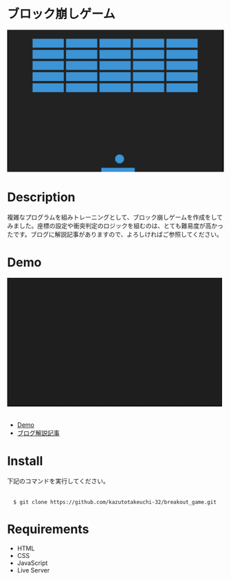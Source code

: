 # ブロック崩しゲーム
![breakout](/images/breakout_game1.png)
# Description
複雑なプログラムを組みトレーニングとして、ブロック崩しゲームを作成をしてみました。座標の設定や衝突判定のロジックを組むのは、とても難易度が高かったです。ブログに解説記事がありますので、よろしければご参照してください。
# Demo
<img src="/images/breakout_game2.gif" width="500px" height="300px"><br><br>

- [Demo](https://kazutotakeuchi-32.github.io/breakout_game/)
- [ブログ解説記事](https://taketon-blog.com/kazugramming/%e3%83%96%e3%83%ad%e3%83%83%e3%82%af%e5%b4%a9%e3%81%97%e3%82%b2%e3%83%bc%e3%83%a0/)
# Install
  下記のコマンドを実行してください。<br><br>
  ```
    $ git clone https://github.com/kazutotakeuchi-32/breakout_game.git
  ```
# Requirements
  - HTML
  - CSS
  - JavaScript
  - Live Server
